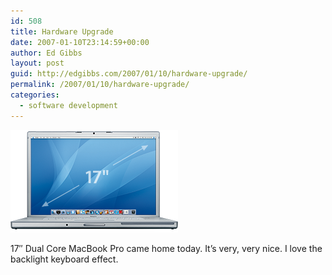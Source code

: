 ```yaml
---
id: 508
title: Hardware Upgrade
date: 2007-01-10T23:14:59+00:00
author: Ed Gibbs
layout: post
guid: http://edgibbs.com/2007/01/10/hardware-upgrade/
permalink: /2007/01/10/hardware-upgrade/
categories:
  - software development
---
```

![](/images/17_macbook_pro.png)

17&#8243; Dual Core MacBook Pro came home today. It&#8217;s very, very nice. I love the backlight keyboard effect.